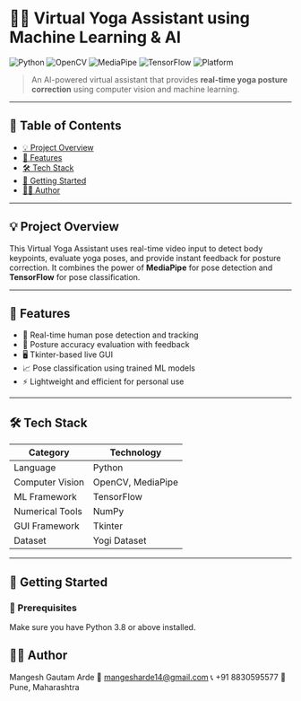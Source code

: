 # 🧘‍♂️ Virtual Yoga Assistant using Machine Learning & AI

![Python](https://img.shields.io/badge/Python-3.10-blue.svg)
![OpenCV](https://img.shields.io/badge/OpenCV-Computer%20Vision-green)
![MediaPipe](https://img.shields.io/badge/MediaPipe-Pose%20Detection-orange)
![TensorFlow](https://img.shields.io/badge/TensorFlow-ML-yellow)
![Platform](https://img.shields.io/badge/Platform-Desktop-blue)

> An AI-powered virtual assistant that provides **real-time yoga posture correction** using computer vision and machine learning.

---

## 📌 Table of Contents

- [💡 Project Overview](#-project-overview)
- [🎯 Features](#-features)
- [🛠️ Tech Stack](#-tech-stack)
- [🚀 Getting Started](#-getting-started)
- [🙋‍♂️ Author](#-author)

---

## 💡 Project Overview

This Virtual Yoga Assistant uses real-time video input to detect body keypoints, evaluate yoga poses, and provide instant feedback for posture correction. It combines the power of **MediaPipe** for pose detection and **TensorFlow** for pose classification.

---

## 🎯 Features

- 🧠 Real-time human pose detection and tracking
- 📏 Posture accuracy evaluation with feedback
- 🖥️ Tkinter-based live GUI
- 📈 Pose classification using trained ML models
- ⚡ Lightweight and efficient for personal use

---

## 🛠️ Tech Stack

| Category         | Technology          |
|------------------|---------------------|
| Language         | Python              |
| Computer Vision  | OpenCV, MediaPipe   |
| ML Framework     | TensorFlow          |
| Numerical Tools  | NumPy               |
| GUI Framework    | Tkinter             |
| Dataset          | Yogi Dataset        |

---


## 🚀 Getting Started

### 🔧 Prerequisites

Make sure you have Python 3.8 or above installed.

## 🙋‍♂️ Author
Mangesh Gautam Arde
📧 mangesharde14@gmail.com
📞 +91 8830595577
📍 Pune, Maharashtra




